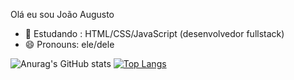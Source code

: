 Olá eu sou João Augusto 

- 🌱 Estudando : HTML/CSS/JavaScript (desenvolvedor fullstack)
- 😄 Pronouns: ele/dele


![Anurag's GitHub stats](https://github-readme-stats.vercel.app/api?username=JohnJA12&show_icons=true&theme=dark)
[![Top Langs](https://github-readme-stats.vercel.app/api/top-langs/?username=JohnJa12)](https://github.com/JohnJA12/github-readme-stats&theme=dark)

